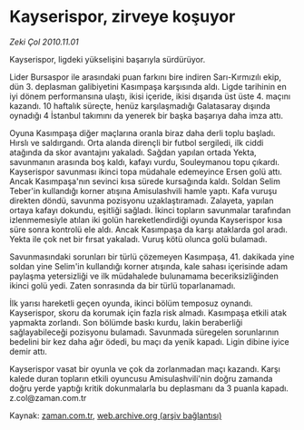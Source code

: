 # Kayserispor, zirveye koşuyor

*Zeki Çol 2010.11.01*

<td class="columnist-detail">
<p>Kayserispor, ligdeki yükselişini başarıyla sürdürüyor.</p>
<p>
<div id="haberMetinDiv">
<p>Lider Bursaspor ile arasındaki puan farkını bire indiren Sarı-Kırmızılı ekip, dün 3. deplasman galibiyetini Kasımpaşa karşısında aldı. Ligde tarihinin en iyi dönem performansına ulaştı, ikisi içeride, ikisi dışarıda üst üste 4. maçını kazandı. 10 haftalık süreçte, henüz karşılaşmadığı Galatasaray dışında oynadığı 4 İstanbul takımını da yenerek bir başka başarıya daha imza attı.
<p> Oyuna Kasımpaşa diğer maçlarına oranla biraz daha derli toplu başladı. Hırslı ve saldırgandı. Orta alanda dirençli bir futbol sergiledi, ilk ciddi atağında da skor avantajını yakaladı. Sağdan yapılan ortada Yekta, savunmanın arasında boş kaldı, kafayı vurdu, Souleymanou topu çıkardı. Kayserispor savunması ikinci topa müdahale edemeyince Ersen golü attı. Ancak Kasımpaşa'nın sevinci kısa sürede kursağında kaldı. Soldan Selim Teber'in kullandığı korner atışına Amisulashvili hamle yaptı. Kafa vuruşu direkten döndü, savunma pozisyonu uzaklaştıramadı. Zalayeta, yapılan ortaya kafayı dokundu, eşitliği sağladı. İkinci topların savunmalar tarafından izlenmemesiyle atılan iki golün hareketlendirdiği oyunda Kayserispor kısa süre sonra kontrolü ele aldı. Ancak Kasımpaşa da karşı ataklarda gol aradı. Yekta ile çok net bir fırsat yakaladı. Vuruş kötü olunca golü bulamadı.
<p> Savunmasındaki sorunları bir türlü çözemeyen Kasımpaşa, 41. dakikada yine soldan yine Selim'in kullandığı korner atışında, kale sahası içerisinde adam paylaşma yetersizliği ve ilk müdahalede bulunamama beceriksizliğinden ikinci golü yedi. Zaten sonrasında da bir türlü toparlanamadı.
<p> İlk yarısı hareketli geçen oyunda, ikinci bölüm temposuz oynandı. Kayserispor, skoru da korumak için fazla risk almadı. Kasımpaşa etkili atak yapmakta zorlandı. Son bölümde baskı kurdu, lakin beraberliği sağlayabileceği pozisyonu bulamadı. Savunmada süregelen sorunlarının bedelini bir kez daha ağır ödedi, bu maçı da yenik kapadı. Ligin dibine iyice demir attı.
<p> Kayserispor vasat bir oyunla ve çok da zorlanmadan maçı kazandı. Karşı kalede duran topların etkili oyuncusu Amisulashvili'nin doğru zamanda doğru yerde yaptığı kritik dokunmalarla bu deplasmanı da 3 puanla kapadı. z.col@za­man.com.tr</p></p></p></p></p></div>
</p>
<a href="http://web.archive.org/web/20101223135824/mailto:/">
</a></td>

Kaynak: [zaman.com.tr](http://zaman.com.tr/yazar.do?yazino=1047431), [web.archive.org (arşiv bağlantısı)](http://web.archive.org/web/20101223135824/http://zaman.com.tr/yazar.do?yazino=1047431)
